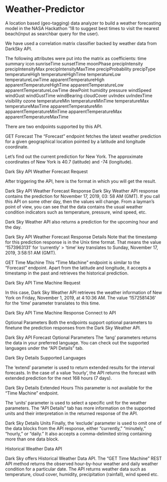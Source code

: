 # Weather-Predictor
A location based (geo-tagging) data analyzer to build a weather forecasting model in the NASA Hackathon '18 to suggest best times to visit the nearest beach(input as searchbar query for the user).

We have used a correlation matrix classifier backed by weather data from DarkSky API.

The following attributes were put into the matrix as coefficients:
time
summary
icon
sunriseTime
sunsetTime
moonPhase
precipIntensity
precipIntensityMax
precipIntensityMaxTime
precipProbability
precipType
temperatureHigh
temperatureHighTime
temperatureLow
temperatureLowTime
apparentTemperatureHigh
apparentTemperatureHighTime
apparentTemperatureLow
apparentTemperatureLowTime
dewPoint
humidity
pressure
windSpeed
windGust
windGustTime
windBearing
cloudCover
uvIndex
uvIndexTime
visibility
ozone
temperatureMin
temperatureMinTime
temperatureMax
temperatureMaxTime
apparentTemperatureMin
apparentTemperatureMinTime
apparentTemperatureMax
apparentTemperatureMaxTime

There are two endpoints supported by this API.

GET Forecast
The “Forecast” endpoint fetches the latest weather prediction for a given geographical location pointed by a latitude and longitude coordinate.

Let’s find out the current prediction for New York. The approximate coordinates of New York is 40.7 (latitude) and -74 (longitude).

Dark Sky API Weather Forecast Request

After triggering the API, here is the format in which you will get the result.

Dark Sky API Weather Forecast Response
Dark Sky Weather API response contains the prediction for November 17, 2019, 03: 58 AM (GMT). If you call this API on some other day, then the values will change. From a layman’s point of view, you can see that the data contains the usual weather condition indicators such as temperature, pressure, wind speed, etc.

Dark Sky Weather API also returns a prediction for the upcoming hour and the day.

Dark Sky API Weather Forecast Response Details
Note that the timestamp for this prediction response is in the Unix time format. That means the value ‘1573963131’   for ‘currently’ > ‘time’ key translates to Sunday, November 17, 2019, 3:58:51 AM (GMT).

GET Time Machine
This “Time Machine” endpoint is similar to the “Forecast” endpoint. Apart from the latitude and longitude, it accepts a timestamp in the past and retrieves the historical prediction.

Dark Sky API Time Machine Request

In this case, Dark Sky Weather API retrieves the weather information of New York on Friday, November 1, 2019, at 4:10:36 AM. The value ‘1572581436’ for the ‘time’ parameter translates to this time.

Dark Sky API Time Machine Response
Connect to API

Optional Parameters
Both the endpoints support optional parameters to finetune the prediction responses  from the Dark Sky Weather API.

Dark Sky API Forecast Optional Parameters
The ‘lang’ parameters returns the data in your preferred language. You can check out the supported languages under the “API Details” tab.

Dark Sky Details Supported Languages

The ‘extend’ parameter is used to return extended results for the interval forecasts. In the case of a value ‘hourly’, the API returns the  forecast with extended prediction for the next 168 hours (7 days).

Dark Sky Details Extended Hours
This parameter is not available for the “Time Machine” endpoint.

The ‘units’ parameter is used to select a specific unit for the weather parameters. The “API Details” tab has more information on the supported units and their interpretation in the returned response of the API.

Dark Sky Details Units
Finally, the ‘exclude’ parameter is used to omit one of the data blocks from the API response, either “currently,” “minutely,” “hourly,” or “daily.” It also accepts a comma-delimited string containing more than one data block.

Historical Weather Data API

Dark Sky offers Historical Weather Data API. The “GET Time Machine” REST API method returns the observed hour-by-hour weather and daily weather condition for a particular date. The API returns weather data such as temperature, cloud cover, humidity, precipitation (rainfall), wind speed etc.
